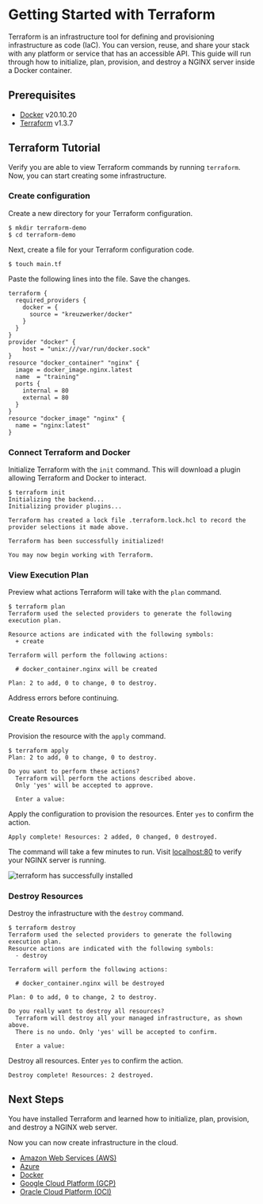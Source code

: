 # Getting Started with Terraform

Terraform is an infrastructure tool for defining and provisioning infrastructure as code (IaC). You can version, reuse, and share your stack with any platform or service that has an accessible API. 
This guide will run through how to initialize, plan, provision, and destroy a NGINX server inside a Docker container.

## Prerequisites

+ [Docker](https://www.docker.com/products/docker-desktop/) v20.10.20
+ [Terraform](https://www.terraform.io/downloads.html) v1.3.7 

## Terraform Tutorial

Verify you are able to view Terraform commands by running `terraform`. Now, you can start creating some infrastructure.

### Create configuration

Create a new directory for your Terraform configuration. 

```shell
$ mkdir terraform-demo
$ cd terraform-demo
```

Next, create a file for your Terraform configuration code.

```shell
$ touch main.tf
```

Paste the following lines into the file. Save the changes.

```hcl
terraform {
  required_providers {
    docker = {
      source = "kreuzwerker/docker"
    }
  }
}
provider "docker" {
    host = "unix:///var/run/docker.sock"
}
resource "docker_container" "nginx" {
  image = docker_image.nginx.latest
  name  = "training"
  ports {
    internal = 80
    external = 80
  }
}
resource "docker_image" "nginx" {
  name = "nginx:latest"
}
```

### Connect Terraform and Docker

Initialize Terraform with the `init` command. This will download a plugin allowing Terraform and Docker to interact.

```shell
$ terraform init
Initializing the backend...
Initializing provider plugins...

Terraform has created a lock file .terraform.lock.hcl to record the provider selections it made above.

Terraform has been successfully initialized!

You may now begin working with Terraform.
```

### View Execution Plan

Preview what actions Terraform will take with the `plan` command.

```shell
$ terraform plan
Terraform used the selected providers to generate the following execution plan. 

Resource actions are indicated with the following symbols:
  + create

Terraform will perform the following actions:

  # docker_container.nginx will be created

Plan: 2 to add, 0 to change, 0 to destroy.
```
Address errors before continuing. 

### Create Resources

Provision the resource with the `apply` command.

```shell
$ terraform apply
Plan: 2 to add, 0 to change, 0 to destroy.

Do you want to perform these actions?
  Terraform will perform the actions described above.
  Only 'yes' will be accepted to approve.

  Enter a value:
```

Apply the configuration to provision the resources. Enter `yes` to confirm the action.

```shell
Apply complete! Resources: 2 added, 0 changed, 0 destroyed.
```

The command will take a few minutes to run. Visit [localhost:80](localhost:80) to verify your NGINX server is running.

![terraform has successfully installed](https://content.hashicorp.com/api/assets?product=tutorials&version=main&asset=public%2Fimg%2Fterraform%2Fgetting-started%2Fterraform-docker-nginx.png)

### Destroy Resources

Destroy the infrastructure with the `destroy` command.

```shell
$ terraform destroy
Terraform used the selected providers to generate the following execution plan.
Resource actions are indicated with the following symbols:
  - destroy

Terraform will perform the following actions:

  # docker_container.nginx will be destroyed

Plan: 0 to add, 0 to change, 2 to destroy.

Do you really want to destroy all resources?
  Terraform will destroy all your managed infrastructure, as shown above.
  There is no undo. Only 'yes' will be accepted to confirm.

  Enter a value:
```

Destroy all resources. Enter `yes` to confirm the action.

```shell
Destroy complete! Resources: 2 destroyed.
```

## Next Steps

You have installed Terraform and learned how to initialize, plan, provision, and destroy a NGINX web server.

Now you can now create infrastructure in the cloud.
+ [Amazon Web Services (AWS)](https://developer.hashicorp.com/terraform/tutorials/aws-get-started/aws-build)
+ [Azure](https://developer.hashicorp.com/terraform/tutorials/azure-get-started/azure-build)
+ [Docker](https://developer.hashicorp.com/terraform/tutorials/docker-get-started/docker-build)
+ [Google Cloud Platform (GCP)](https://developer.hashicorp.com/terraform/tutorials/gcp-get-started/google-cloud-platform-build)
+ [Oracle Cloud Platform (OCI)](https://developer.hashicorp.com/terraform/tutorials/oci-get-started/oci-build)